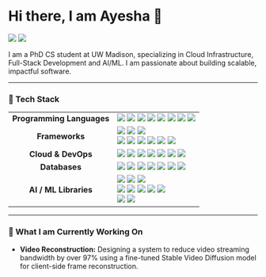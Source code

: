 # Hi there, I am Ayesha 👋

<a href="https://linkedin.com/in/ayesha-shafique-a2b48914b/"><img src="https://img.shields.io/badge/LinkedIn-0077B5?style=for-the-badge&logo=linkedin&logoColor=white" /></a>
<a href="mailto:ayeshashafique123@gmail.com"><img src="https://img.shields.io/badge/Email-D14836?style=for-the-badge&logo=gmail&logoColor=white" /></a>

I am a PhD CS student at UW Madison, specializing in Cloud Infrastructure, Full-Stack Development and AI/ML. I am passionate about building scalable, impactful software.

---

### 🔧 Tech Stack

<table>
  <tr>
    <td align="center"><strong>Programming Languages</strong></td>
    <td>
      <img src="https://img.shields.io/badge/Python-3776AB?style=for-the-badge&logo=python&logoColor=white" />
      <img src="https://img.shields.io/badge/TypeScript-3178C6?style=for-the-badge&logo=typescript&logoColor=white" />
      <img src="https://img.shields.io/badge/JavaScript-F7DF1E?style=for-the-badge&logo=javascript&logoColor=black" />
      <img src="https://img.shields.io/badge/C++-00599C?style=for-the-badge&logo=cplusplus&logoColor=white" />
      <img src="https://img.shields.io/badge/C-00599C?style=for-the-badge&logo=c&logoColor=white" />
      <img src="https://img.shields.io/badge/Go-00ADD8?style=for-the-badge&logo=go&logoColor=white" />
      <img src="https://img.shields.io/badge/Bash-4EAA25?style=for-the-badge&logo=gnubash&logoColor=white" />
      <img src="https://img.shields.io/badge/SQL-4479A1?style=for-the-badge&logo=postgresql&logoColor=white" />
    </td>
  </tr>
  <tr>
    <td align="center"><strong>Frameworks</strong></td>
    <td>
      <img src="https://img.shields.io/badge/React-61DAFB?style=for-the-badge&logo=react&logoColor=black" />
      <img src="https://img.shields.io/badge/React_Native-61DAFB?style=for-the-badge&logo=react&logoColor=black" />
      <img src="https://img.shields.io/badge/Vite-646CFF?style=for-the-badge&logo=vite&logoColor=white" />
      <br/>
      <img src="https://img.shields.io/badge/Node.js-339933?style=for-the-badge&logo=nodedotjs&logoColor=white" />
      <img src="https://img.shields.io/badge/Express.js-000000?style=for-the-badge&logo=express&logoColor=white" />
      <img src="https://img.shields.io/badge/Flask-000000?style=for-the-badge&logo=flask&logoColor=white" />
      <img src="https://img.shields.io/badge/FastAPI-009688?style=for-the-badge&logo=fastapi&logoColor=white" />
      <img src="https://img.shields.io/badge/Bun-000000?style=for-the-badge&logo=bun&logoColor=white" />
      <img src="https://img.shields.io/badge/Hono-E36000?style=for-the-badge&logo=hono&logoColor=white" />
    </td>
  </tr>
  <tr>
    <td align="center"><strong>Cloud & DevOps</strong></td>
    <td>
      <img src="https://img.shields.io/badge/Google_Cloud-4285F4?style=for-the-badge&logo=googlecloud&logoColor=white" />
      <img src="https://img.shields.io/badge/Azure-0089D6?style=for-the-badge&logo=microsoftazure&logoColor=white" />
      <img src="https://img.shields.io/badge/Oracle_Cloud-F80000?style=for-the-badge&logo=oracle&logoColor=white" />
      <img src="https://img.shields.io/badge/Docker-2496ED?style=for-the-badge&logo=docker&logoColor=white" />
      <img src="https://img.shields.io/badge/Pulumi-8A3391?style=for-the-badge&logo=pulumi&logoColor=white" />
      <img src="https://img.shields.io/badge/GitHub_Actions-2088FF?style=for-the-badge&logo=githubactions&logoColor=white" />
      <img src="https://img.shields.io/badge/Git-F05032?style=for-the-badge&logo=git&logoColor=white" />
    </td>
  </tr>
  <tr>
    <td align="center"><strong>Databases</strong></td>
    <td>
      <img src="https://img.shields.io/badge/PostgreSQL-4169E1?style=for-the-badge&logo=postgresql&logoColor=white" />
      <img src="https://img.shields.io/badge/MongoDB-47A248?style=for-the-badge&logo=mongodb&logoColor=white" />
      <img src="https://img.shields.io/badge/DynamoDB-4053D6?style=for-the-badge&logo=amazondynamodb&logoColor=white" />
      <img src="https://img.shields.io/badge/Redis-DC382D?style=for-the-badge&logo=redis&logoColor=white" />
      <img src="https://img.shields.io/badge/Elasticsearch-005571?style=for-the-badge&logo=elasticsearch&logoColor=white" />
      <img src="https://img.shields.io/badge/Pinecone-000000?style=for-the-badge&logo=pinecone&logoColor=white" />
      <img src="https://img.shields.io/badge/ChromaDB-5B32E6?style=for-the-badge&logo=chroma&logoColor=white" />
    </td>
  </tr>
  <tr>
    <td align="center"><strong>AI / ML Libraries</strong></td>
    <td>
      <img src="https://img.shields.io/badge/PyTorch-EE4C2C?style=for-the-badge&logo=pytorch&logoColor=white" />
      <img src="https://img.shields.io/badge/TensorFlow-FF6F00?style=for-the-badge&logo=tensorflow&logoColor=white" />
      <img src="https://img.shields.io/badge/scikit--learn-F7931E?style=for-the-badge&logo=scikitlearn&logoColor=white" />
      <br/>
      <img src="https://img.shields.io/badge/OpenAI-412991?style=for-the-badge&logo=openai&logoColor=white" />
      <img src="https://img.shields.io/badge/Google_Gemini-4285F4?style=for-the-badge&logo=google-gemini&logoColor=white" />
      <img src="https://img.shields.io/badge/Anthropic-1A1A1A?style=for-the-badge&logo=anthropic&logoColor=white" />
      <img src="https://img.shields.io/badge/LangChain-FFFFFF?style=for-the-badge&logo=langchain&logoColor=black" />
      <img src="https://img.shields.io/badge/LlamaIndex-6B42A2?style=for-the-badge&logo=jina&logoColor=white" />
      <br/>
      <img src="https://img.shields.io/badge/Selenium-43B02A?style=for-the-badge&logo=selenium&logoColor=white" />
      <img src="https://img.shields.io/badge/Playwright-2EAD33?style=for-the-badge&logo=playwright&logoColor=white" />
    </td>
  </tr>
</table>

---

### 🌱 What I am Currently Working On

*   **Video Reconstruction:** Designing a system to reduce video streaming bandwidth by over 97% using a fine-tuned Stable Video Diffusion model for client-side frame reconstruction.
